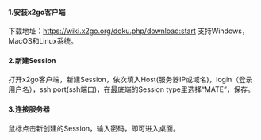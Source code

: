 #### 1.安装x2go客户端
下载地址：https://wiki.x2go.org/doku.php/download:start
支持Windows，MacOS和Linux系统。

#### 2.新建Session
打开x2go客户端，新建Session，依次填入Host(服务器IP或域名)，login（登录用户名），ssh port(ssh端口)，在最底端的Session type里选择“MATE”，保存。

#### 3.连接服务器
鼠标点击新创建的Session，输入密码，即可进入桌面。
